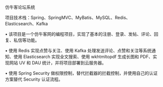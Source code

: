 仿牛客论坛系统

项目技术栈：Spring、SpringMVC、MyBatis、MySQL、Redis、Elasticsearch、Kafka

• 该项目是一个仿牛客网的编程项目，实现了基本的注册、登录、发帖、评论、回复、私信等功能。

• 使用 Redis 实现点赞与关注、使用 Kafka 处理发送评论、点赞和关注等系统通知、使用 Elasticsearch 实现全文搜索、使用 wkhtmltopdf 生成长图和 PDF、实现网站 UV 和 DAU 统计，并将项目部署到云服务器。

• 使用 Spring Security 做权限控制，替代拦截器的拦截控制，并使用自己的认证方案替代 Security 认证流程。
